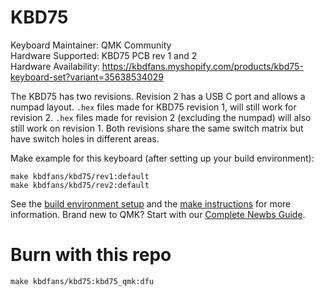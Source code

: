 # KBD75

Keyboard Maintainer: QMK Community  
Hardware Supported: KBD75 PCB rev 1 and 2  
Hardware Availability: https://kbdfans.myshopify.com/products/kbd75-keyboard-set?variant=35638534029

The KBD75 has two revisions. Revision 2 has a USB C port and allows a numpad layout. `.hex` files made
for KBD75 revision 1, will still work for revision 2. `.hex` files made for revision 2 (excluding the numpad)
will also still work on revision 1. Both revisions share the same switch matrix but have switch holes in
different areas.

Make example for this keyboard (after setting up your build environment):

    make kbdfans/kbd75/rev1:default
    make kbdfans/kbd75/rev2:default

See the [build environment setup](https://docs.qmk.fm/#/getting_started_build_tools) and the [make instructions](https://docs.qmk.fm/#/getting_started_make_guide) for more information. Brand new to QMK? Start with our [Complete Newbs Guide](https://docs.qmk.fm/#/newbs).

# Burn with this repo

    make kbdfans/kbd75:kbd75_qmk:dfu
